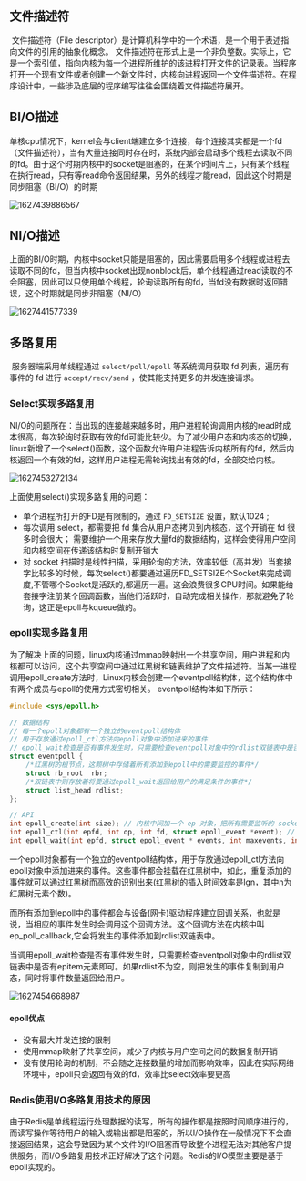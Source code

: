 ## 文件描述符

​	文件描述符（File descriptor）是计算机科学中的一个术语，是一个用于表述指向文件的引用的抽象化概念。 文件描述符在形式上是一个非负整数。实际上，它是一个索引值，指向内核为每一个进程所维护的该进程打开文件的记录表。当程序打开一个现有文件或者创建一个新文件时，内核向进程返回一个文件描述符。在程序设计中，一些涉及底层的程序编写往往会围绕着文件描述符展开。

## BI/O描述

​	单核cpu情况下，kernel会与client端建立多个连接，每个连接其实都是一个fd（文件描述符），当有大量连接同时存在时，系统内部会启动多个线程去读取不同的fd。由于这个时期内核中的socket是阻塞的，在某个时间片上，只有某个线程在执行read，只有等read命令返回结果，另外的线程才能read，因此这个时期是同步阻塞（BI/O）的时期

![1627439886567](C:/Users/zxw/AppData/Roaming/Typora/typora-user-images/1627439886567.png)

## NI/O描述

​	上面的BI/O时期，内核中socket只能是阻塞的，因此需要启用多个线程或进程去读取不同的fd，但当内核中socket出现nonblock后，单个线程通过read读取的不会阻塞，因此可以只使用单个线程，轮询读取所有的fd，当fd没有数据时返回错误，这个时期就是同步非阻塞（NI/O）

![1627441577339](C:/Users/zxw/AppData/Roaming/Typora/typora-user-images/1627441577339.png)

## 多路复用

​	服务器端采用单线程通过 `select/poll/epoll` 等系统调用获取 fd 列表，遍历有事件的 fd 进行 `accept/recv/send` ，使其能支持更多的并发连接请求。  

### Select实现多路复用

​	NI/O的问题所在：当出现的连接越来越多时，用户进程轮询调用内核的read时成本很高，每次轮询时获取有效的fd可能比较少。为了减少用户态和内核态的切换，linux新增了一个select()函数，这个函数允许用户进程告诉内核所有的fd，然后内核返回一个有效的fd，这样用户进程无需轮询找出有效的fd，全部交给内核。

![1627453272134](C:/Users/zxw/AppData/Roaming/Typora/typora-user-images/1627453272134.png)

上面使用select()实现多路复用的问题：

- 单个进程所打开的FD是有限制的，通过 `FD_SETSIZE` 设置，默认1024 ;
- 每次调用 select，都需要把 fd 集合从用户态拷贝到内核态，这个开销在 fd 很多时会很大；
   需要维护一个用来存放大量fd的数据结构，这样会使得用户空间和内核空间在传递该结构时复制开销大 
- 对 socket 扫描时是线性扫描，采用轮询的方法，效率较低（高并发）当套接字比较多的时候，每次select()都要通过遍历FD_SETSIZE个Socket来完成调度,不管哪个Socket是活跃的,都遍历一遍。这会浪费很多CPU时间。如果能给套接字注册某个回调函数，当他们活跃时，自动完成相关操作，那就避免了轮询，这正是epoll与kqueue做的。

### epoll实现多路复用

​	为了解决上面的问题，linux内核通过mmap映射出一个共享空间，用户进程和内核都可以访问，这个共享空间中通过红黑树和链表维护了文件描述符。
​	当某一进程调用epoll_create方法时，Linux内核会创建一个eventpoll结构体，这个结构体中有两个成员与epoll的使用方式密切相关。  eventpoll结构体如下所示： 

```c
#include <sys/epoll.h>

// 数据结构
// 每一个epoll对象都有一个独立的eventpoll结构体
// 用于存放通过epoll_ctl方法向epoll对象中添加进来的事件
// epoll_wait检查是否有事件发生时，只需要检查eventpoll对象中的rdlist双链表中是否有epitem元素即可
struct eventpoll {
    /*红黑树的根节点，这颗树中存储着所有添加到epoll中的需要监控的事件*/
    struct rb_root  rbr;
    /*双链表中则存放着将要通过epoll_wait返回给用户的满足条件的事件*/
    struct list_head rdlist;
};

// API
int epoll_create(int size); // 内核中间加一个 ep 对象，把所有需要监听的 socket 都放到 ep 对象中
int epoll_ctl(int epfd, int op, int fd, struct epoll_event *event); // epoll_ctl 负责把 socket 增加、删除到内核红黑树
int epoll_wait(int epfd, struct epoll_event * events, int maxevents, int timeout);// epoll_wait 负责检测可读队列，没有可读 socket 则阻塞进程
```

​	一个epoll对象都有一个独立的eventpoll结构体，用于存放通过epoll_ctl方法向epoll对象中添加进来的事件。这些事件都会挂载在红黑树中，如此，重复添加的事件就可以通过红黑树而高效的识别出来(红黑树的插入时间效率是lgn，其中n为红黑树元素个数)。

​	而所有添加到epoll中的事件都会与设备(网卡)驱动程序建立回调关系，也就是说，当相应的事件发生时会调用这个回调方法。这个回调方法在内核中叫ep_poll_callback,它会将发生的事件添加到rdlist双链表中。

​	当调用epoll_wait检查是否有事件发生时，只需要检查eventpoll对象中的rdlist双链表中是否有epitem元素即可。如果rdlist不为空，则把发生的事件复制到用户态，同时将事件数量返回给用户。 

![1627454668987](C:/Users/zxw/AppData/Roaming/Typora/typora-user-images/1627454668987.png)

#### epoll优点

- 没有最大并发连接的限制
- 使用mmap映射了共享空间，减少了内核与用户空间之间的数据复制开销
- 没有使用轮询的机制，不会随之连接数量的增加而影响效率，因此在实际网络环境中，epoll只会返回有效的fd，效率比select效率要更高

### Redis使用I/O多路复用技术的原因

由于Redis是单线程运行处理数据的读写，所有的操作都是按照时间顺序进行的，而读写操作等待用户的输入或输出都是阻塞的，所以I/O操作在一般情况下不会直接返回结果，这会导致因为某个文件的I/O阻塞而导致整个进程无法对其他客户提供服务，而I/O多路复用技术正好解决了这个问题。Redis的I/O模型主要是基于epoll实现的。



